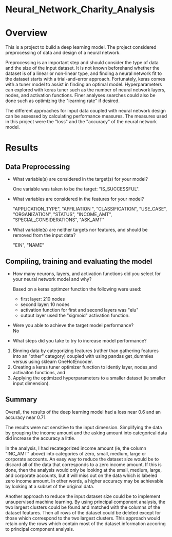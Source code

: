 # Neural_Network_Charity_Analysis

# Overview
This is a project to build a deep learning model.  The project considered preprocessing of data and design of a neural network.  

Preprocessing is an important step and should consider the type of data and the size of the input dataset.  It is not known beforehand whether the dataset is of a linear or non-linear type, and finding a neural network fit to the dataset starts with a trial-and-error approach.  Fortunately, keras comes with a tuner model to assist in finding an optimal model.  Hyperparameters can explored with keras tuner such as the number of neural network layers, nodes, and activation functions.  Finer analyses searches could also be done such as optimizing the "learning rate" if desired.  

The different approaches for input data coupled with neural network design can be assessed by calculating performance measures.  The measures used in this project were the "loss" and the "accuracy" of the neural network model.

# Results <br>

## Data Preprocessing

* What variable(s) are considered in the target(s) for your model?<br>

  One variable was taken to be the target:  "IS_SUCCESSFUL".<br>

* What variables are considered in the features for your model?<br>

  "APPLICATION_TYPE", "AFFILIATION ", "CLASSIFICATION", "USE_CASE", "ORGANIZATION", "STATUS", "INCOME_AMT", "SPECIAL_CONSIDERATIONS", "ASK_AMT"<br>

* What variable(s) are neither targets nor features, and should be removed from the input data?<br>

  "EIN", "NAME"<br>


## Compiling, training and evaluating the model

* How many neurons, layers, and activation functions did you select for your neural network model and why?<br>

  Based on a keras optimzer function the following were used:<br>
  * first layer:  210 nodes
  * second layer: 10 nodes
  * activation function for first and second layers was "elu"
  * output layer used the "sigmoid" activation function.

* Were you able to achieve the target model performance?<br>
No

* What steps did you take to try to increase model performance?<br>
1. Binning data by categorizing features (rather than gathering features into an "other" category)
 coupled with using pandas get_dummies versus using sklearn OneHotEncoder.
2. Creating a keras tuner optimizer function to identiy layer, nodes,and activaiton functions, and
3. Applying the optimized hyperparameters to a smaller dataset (ie smaller input dimension).

## Summary

  Overall, the results of the deep learning model had a loss near 0.6 and an accuracy near 0.71. <br> 
  
  The results were not sensitive to the input dimension. Simplifying the data by grouping the income amount and the asking amount into categorical data did increase the accuracy a little.<br>
  
  In the analysis, I had recategorized income amount (ie, the column "INC_AMT" above) into categories of zero, small, medium, large or corporate accounts. An easy way to reduce the dataset size would be to discard all of the data that corresponds to a zero income amount.  If this is done, then the analysis would only be looking at the small, medium, large, and corporate accounts, but it will miss out on the data which is labeled zero income amount. In other words, a higher accuracy may be achievable by looking at a subset of the original data.
  
  Another approach to reduce the input dataset size could be to implement unsupervised machine learning. By using principal component analysis, the two largest clusters could be found and matched with the columns of the dataset features. Then all rows of the dataset could be deleted except for those which correspond to the two largest clusters. This approach would retain only the rows which contain most of the dataset information accoring to principal component analysis.

